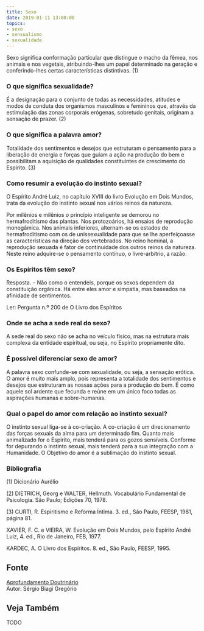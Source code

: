 ```yaml
---
title: Sexo
date: 2019-01-11 13:00:00
topics: 
- sexo
- sensualismo
- sexualidade
---
```


Sexo significa conformação particular que distingue o macho da fêmea, nos
animais e nos vegetais, atribuindo-lhes um papel determinado na geração e
conferindo-lhes certas características distintivas. (1)

### O que significa sexualidade?
É a designação para o conjunto de todas as necessidades, atitudes e
modos de conduta dos organismos masculinos e femininos que, através da
estimulação das zonas corporais erógenas, sobretudo genitais, originam a
sensação de prazer. (2)

### O que significa a palavra amor?
Totalidade dos sentimentos e desejos que estruturam o pensamento para a
liberação de energia e forças que guiam a ação na produção do bem e
possibilitam a aquisição de qualidades constituintes de crescimento do
Espírito. (3)

### Como resumir a evolução do instinto sexual?
O Espírito André Luiz, no capítulo XVIII do livro Evolução em Dois
Mundos, trata da evolução do instinto sexual nos vários reinos da
natureza.

Por milênios e milênios o princípio inteligente se demorou no
hermafroditismo das plantas. Nos protozoários, há ensaios de reprodução
monogâmica. Nos animais inferiores, alternam-se os estados de
hermafroditismo com os de unissexualidade para que se lhe aperfeiçoasse
as características na direção dos vertebrados. No reino hominal, a
reprodução sexuada é fator de continuidade dos outros reinos da
natureza. Neste reino adquire-se o pensamento contínuo, o
livre-arbítrio, a razão.

### Os Espíritos têm sexo?
Resposta. – Não como o entendeis, porque os sexos dependem da
constituição orgânica. Há entre eles amor e simpatia, mas baseados na
afinidade de sentimentos.

Ler: Pergunta n.º 200 de O Livro dos Espíritos

### Onde se acha a sede real do sexo?
A sede real do sexo não se acha no veículo físico, mas na estrutura mais
complexa da entidade espiritual, ou seja, no Espírito propriamente dito.

### É possível diferenciar sexo de amor?
A palavra sexo confunde-se com sexualidade, ou seja, a sensação erótica.
O amor é muito mais amplo, pois representa a totalidade dos sentimentos
e desejos que estruturam as nossas ações para a produção do bem. É como
aquele sol ardente que fecunda e reúne em um único foco todas as
aspirações humanas e sobre-humanas.

### Qual o papel do amor com relação ao instinto sexual?
O instinto sexual liga-se à co-criação. A co-criação é um direcionamento
das forças sexuais da alma para um determinado fim. Quanto mais
animalizado for o Espírito, mais tenderá para os gozos sensíveis.
Conforme for depurando o instinto sexual, mais tenderá para a sua
integração com a Humanidade. O Objetivo do amor é a sublimação do
instinto sexual.




### Bibliografia
(1) Dicionário Aurélio

(2) DIETRICH, Georg e WALTER, Hellmuth. Vocabulário Fundamental de
Psicologia. São Paulo; Edições 70, 1978.

(3) CURTI, R. Espiritismo e Reforma Íntima. 3. ed., São Paulo, FEESP,
1981, página 81.

XAVIER, F. C. e VIEIRA, W. Evolução em Dois Mundos, pelo Espírito
André Luiz, 4. ed., Rio de Janeiro, FEB, 1977.

KARDEC, A. O Livro dos Espíritos. 8. ed., São Paulo, FEESP, 1995.

## Fonte
[Aprofundamento Doutrinário](https://sites.google.com/view/aprofundamentodoutrinario/sexo-amor-e-espiritismo)  
Autor: Sérgio Biagi Gregório



## Veja Também
TODO


